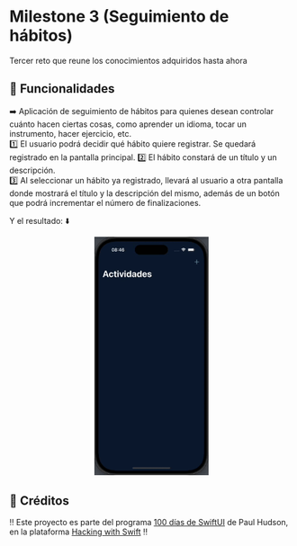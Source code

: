 # Milestone 3 (Seguimiento de hábitos)

Tercer reto que reune los conocimientos adquiridos hasta ahora

## 📱 Funcionalidades
➡️ Aplicación de seguimiento de hábitos para quienes desean controlar cuánto hacen ciertas cosas, como aprender un idioma, tocar un instrumento, hacer ejercicio, etc.  
1️⃣ El usuario podrá decidir qué hábito quiere registrar. Se quedará registrado en la pantalla principal. 
2️⃣ El hábito constará de un título y un descripción.  
3️⃣ Al seleccionar un hábito ya registrado, llevará al usuario a otra pantalla donde mostrará el título y la descripción del mismo, además de un botón que podrá incrementar el número de finalizaciones.  

Y el resultado: ⬇️

<p align="center">

  <img src="Milestone3.gif" width="203">
  
</p>

## 📌 Créditos
‼️ Este proyecto es parte del programa [100 días de SwiftUI](https://www.hackingwithswift.com/100/swiftui) de Paul Hudson, en la plataforma [Hacking with Swift](https://www.hackingwithswift.com) ‼️